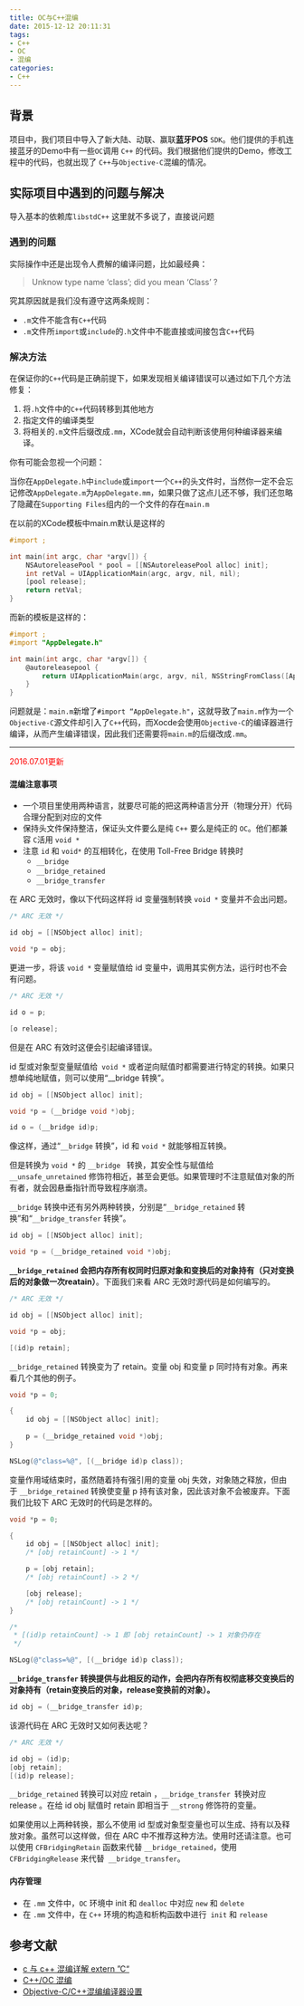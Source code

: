 ```yaml
---
title: OC与C++混编
date: 2015-12-12 20:11:31
tags:
- C++
- OC
- 混编
categories:
- C++
---
```


## 背景

项目中，我们项目中导入了新大陆、动联、赢联**蓝牙POS** `SDK`。他们提供的手机连接蓝牙的Demo中有一些`OC`调用 `C++` 的代码。我们根据他们提供的Demo，修改工程中的代码，也就出现了 `C++`与`Objective-C`混编的情况。

<!--more-->

## 实际项目中遇到的问题与解决

导入基本的依赖库`libstdC++` 这里就不多说了，直接说问题

### 遇到的问题

实际操作中还是出现令人费解的编译问题，比如最经典：

> Unknow type name ‘class’; did you mean ‘Class’ ?

究其原因就是我们没有遵守这两条规则：

- `.m`文件不能含有`C++`代码
- `.m`文件所`import`或`include`的`.h`文件中不能直接或间接包含`C++`代码

### 解决方法

在保证你的`C++`代码是正确前提下，如果发现相关编译错误可以通过如下几个方法修复：

1. 将`.h`文件中的`C++`代码转移到其他地方
2. 指定文件的编译类型
3. 将相关的`.m`文件后缀改成`.mm`，XCode就会自动判断该使用何种编译器来编译。

你有可能会忽视一个问题：

当你在`AppDelegate.h`中`include`或`import`一个`C++`的头文件时，当然你一定不会忘记修改`AppDelegate.m`为`AppDelegate.mm`，如果只做了这点儿还不够，我们还忽略了隐藏在`Supporting Files`组内的一个文件的存在`main.m`

在以前的XCode模板中main.m默认是这样的

```objective-c
#import ;

int main(int argc, char *argv[]) {
    NSAutoreleasePool * pool = [[NSAutoreleasePool alloc] init];
    int retVal = UIApplicationMain(argc, argv, nil, nil);
    [pool release];
    return retVal;
}
```

而新的模板是这样的：

```objective-c
#import ;
#import "AppDelegate.h"

int main(int argc, char *argv[]) {
    @autoreleasepool {
        return UIApplicationMain(argc, argv, nil, NSStringFromClass([AppDelegate class]));
    }
}
```

问题就是：`main.m`新增了`#import “AppDelegate.h"`，这就导致了`main.m`作为一个`Objective-C`源文件却引入了`C++`代码，而Xocde会使用`Objective-C`的编译器进行编译，从而产生编译错误，因此我们还需要将`main.m`的后缀改成`.mm`。

---

<font color=red>2016.07.01更新</font>

#### 混编注意事项

- 一个项目里使用两种语言，就要尽可能的把这两种语言分开（物理分开）代码合理分配到对应的文件
- 保持头文件保持整洁，保证头文件要么是纯 `C++` 要么是纯正的 `OC`。他们都兼容 `C`活用  `void *` 
- 注意 `id` 和  `void*` 的互相转化，在使用 Toll-Free Bridge 转换时
  - `__bridge`
  - `__bridge_retained`
  - `__bridge_transfer`

在 ARC 无效时，像以下代码这样将 id 变量强制转换 `void *` 变量并不会出问题。

```objective-c
/* ARC 无效 */

id obj = [[NSObject alloc] init];

void *p = obj;
```

更进一步，将该 `void *` 变量赋值给 id 变量中，调用其实例方法，运行时也不会有问题。

```objective-c
/* ARC 无效 */

id o = p;

[o release];

```

但是在 ARC 有效时这便会引起编译错误。

id 型或对象型变量赋值给` void *` 或者逆向赋值时都需要进行特定的转换。如果只想单纯地赋值，则可以使用“__bridge 转换”。

```objective-c
id obj = [[NSObject alloc] init];

void *p = (__bridge void *)obj;

id o = (__bridge id)p;

```

像这样，通过“`__bridge` 转换”，id 和 `void *` 就能够相互转换。

但是转换为 `void *` 的 `__bridge ` 转换，其安全性与赋值给` __unsafe_unretained` 修饰符相近，甚至会更低。如果管理时不注意赋值对象的所有者，就会因悬垂指针而导致程序崩溃。

`__bridge` 转换中还有另外两种转换，分别是“`__bridge_retained` 转换”和“`__bridge_transfer` 转换”。

```objective-c
id obj = [[NSObject alloc] init];

void *p = (__bridge_retained void *)obj;

```

**`__bridge_retained` 会把内存所有权同时归原对象和变换后的对象持有（只对变换后的对象做一次reatain）**。下面我们来看 ARC 无效时源代码是如何编写的。

```objective-c
/* ARC 无效 */

id obj = [[NSObject alloc] init];

void *p = obj;

[(id)p retain];

```

`__bridge_retained` 转换变为了 retain。变量 obj 和变量 p 同时持有对象。再来看几个其他的例子。

```objective-c
void *p = 0;

{
    id obj = [[NSObject alloc] init];
  
    p = (__bridge_retained void *)obj;
}

NSLog(@"class=%@", [(__bridge id)p class]);

```

变量作用域结束时，虽然随着持有强引用的变量 obj 失效，对象随之释放，但由于 `__bridge_retained` 转换使变量 p 持有该对象，因此该对象不会被废弃。下面我们比较下 ARC 无效时的代码是怎样的。

```objective-c
void *p = 0;

{
    id obj = [[NSObject alloc] init];
    /* [obj retainCount] -> 1 */

    p = [obj retain];
    /* [obj retainCount] -> 2 */

    [obj release];
    /* [obj retainCount] -> 1 */
}

/*
 * [(id)p retainCount] -> 1 即 [obj retainCount] -> 1 对象仍存在
 */

NSLog(@"class=%@", [(__bridge id)p class]);

```

**`__bridge_transfer` 转换提供与此相反的动作，会把内存所有权彻底移交变换后的对象持有（retain变换后的对象，release变换前的对象）。**

```objective-c
id obj = (__bridge_transfer id)p;

```

该源代码在 ARC 无效时又如何表达呢？

```objective-c
/* ARC 无效 */

id obj = (id)p;
[obj retain];
[(id)p release];

```

 `__bridge_retained` 转换可以对应 retain ，`__bridge_transfer `转换对应 release 。在给 id obj 赋值时 retain 即相当于 `__strong` 修饰符的变量。

如果使用以上两种转换，那么不使用 id 型或对象型变量也可以生成、持有以及释放对象。虽然可以这样做，但在 ARC 中不推荐这种方法。使用时还请注意。也可以使用 `CFBridgingRetain` 函数来代替 `__bridge_retained`，使用 `CFBridgingRelease` 来代替` __bridge_transfer`。



#### 内存管理

- 在 `.mm` 文件中，`OC` 环境中 init 和 `dealloc` 中对应 `new` 和 `delete`
- 在 `.mm` 文件中，在 `C++` 环境的构造和析构函数中进行` init` 和 `release `




## 参考文献

- [c 与 c++ 混编详解 extern ”C“](https://blog.csdn.net/wushao126/article/details/40379907)
- [C++/OC 混编](https://blog.csdn.net/fengsh998/article/details/8010696)
- [Objective-C/C++混编编译器设置](https://blog.csdn.net/wangyuchun_799/article/details/7729222)